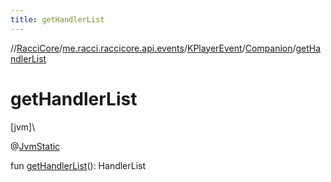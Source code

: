 ```yaml
---
title: getHandlerList
---
```

//[RacciCore](../../../../index.html)/[me.racci.raccicore.api.events](../../index.html)/[KPlayerEvent](../index.html)/[Companion](index.html)/[getHandlerList](get-handler-list.html)



# getHandlerList



[jvm]\




@[JvmStatic](https://kotlinlang.org/api/latest/jvm/stdlib/kotlin.jvm/-jvm-static/index.html)



fun [getHandlerList](get-handler-list.html)(): HandlerList




